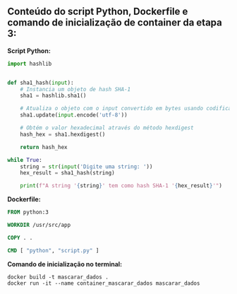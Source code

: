 ## Conteúdo do script Python, Dockerfile e comando de inicialização de container da etapa 3:
**Script Python:**
```python
import hashlib


def sha1_hash(input):
    # Instancia um objeto de hash SHA-1
    sha1 = hashlib.sha1()

    # Atualiza o objeto com o input convertido em bytes usando codificação UTF-8
    sha1.update(input.encode('utf-8'))

    # Obtém o valor hexadecimal através do método hexdigest
    hash_hex = sha1.hexdigest()

    return hash_hex

while True:
    string = str(input('Digite uma string: '))
    hex_result = sha1_hash(string)

    print(f"A string '{string}' tem como hash SHA-1 '{hex_result}'")
```

**Dockerfile:**
```dockerfile
FROM python:3

WORKDIR /usr/src/app

COPY . .

CMD [ "python", "script.py" ]
```

**Comando de inicialização no terminal:**
```terminal
docker build -t mascarar_dados .
docker run -it --name container_mascarar_dados mascarar_dados
```